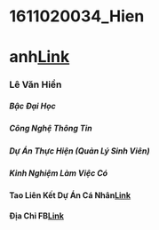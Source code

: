 # 1611020034_Hien
# anh[Link](https://viblo.asia/helps/cach-su-dung-markdown-bxjvZYnwkJZ)
### Lê Văn Hiền
##### Bậc Đại Học
##### Công Nghệ Thông Tin
##### Dự Án Thực Hiện (Quản Lý  Sinh Viên)
##### Kinh Nghiệm Làm Việc Có

#### Tao Liên Kết Dự Án Cá Nhân[Link](https://github.com/levanhien123/1611020034_Hien)

#### Địa Chỉ FB[Link](https://www.facebook.com/profile.php?id=100010028322330)
